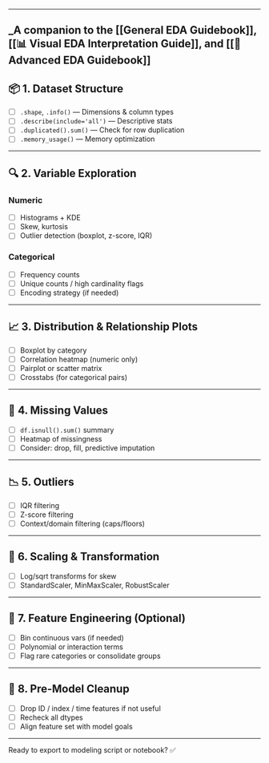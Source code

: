 ___

_A companion to the [[General EDA Guidebook]], [[📊 Visual EDA Interpretation Guide]], and [[📘 Advanced EDA Guidebook]]
---

## 📦 1. Dataset Structure
- [ ] `.shape`, `.info()` — Dimensions & column types
- [ ] `.describe(include='all')` — Descriptive stats
- [ ] `.duplicated().sum()` — Check for row duplication
- [ ] `.memory_usage()` — Memory optimization

---

## 🔍 2. Variable Exploration

### Numeric
- [ ] Histograms + KDE
- [ ] Skew, kurtosis
- [ ] Outlier detection (boxplot, z-score, IQR)

### Categorical
- [ ] Frequency counts
- [ ] Unique counts / high cardinality flags
- [ ] Encoding strategy (if needed)

---

## 📈 3. Distribution & Relationship Plots
- [ ] Boxplot by category
- [ ] Correlation heatmap (numeric only)
- [ ] Pairplot or scatter matrix
- [ ] Crosstabs (for categorical pairs)

---

## 🧪 4. Missing Values
- [ ] `df.isnull().sum()` summary
- [ ] Heatmap of missingness
- [ ] Consider: drop, fill, predictive imputation

---

## 📉 5. Outliers
- [ ] IQR filtering
- [ ] Z-score filtering
- [ ] Context/domain filtering (caps/floors)

---

## 🔁 6. Scaling & Transformation
- [ ] Log/sqrt transforms for skew
- [ ] StandardScaler, MinMaxScaler, RobustScaler

---

## 🧠 7. Feature Engineering (Optional)
- [ ] Bin continuous vars (if needed)
- [ ] Polynomial or interaction terms
- [ ] Flag rare categories or consolidate groups

---

## 🧹 8. Pre-Model Cleanup
- [ ] Drop ID / index / time features if not useful
- [ ] Recheck all dtypes
- [ ] Align feature set with model goals

---

Ready to export to modeling script or notebook? ✅